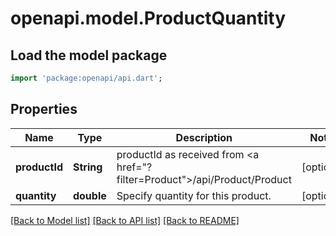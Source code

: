 # openapi.model.ProductQuantity

## Load the model package
```dart
import 'package:openapi/api.dart';
```

## Properties
Name | Type | Description | Notes
------------ | ------------- | ------------- | -------------
**productId** | **String** | productId as received from <a href=\"?filter=Product\">/api/Product/Product</a> | [optional] 
**quantity** | **double** | Specify quantity for this product. | [optional] 

[[Back to Model list]](../README.md#documentation-for-models) [[Back to API list]](../README.md#documentation-for-api-endpoints) [[Back to README]](../README.md)


